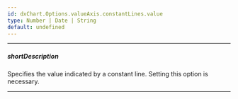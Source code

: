 ```yaml
---
id: dxChart.Options.valueAxis.constantLines.value
type: Number | Date | String
default: undefined
---
```

---
##### shortDescription
Specifies the value indicated by a constant line. Setting this option is necessary.

---

